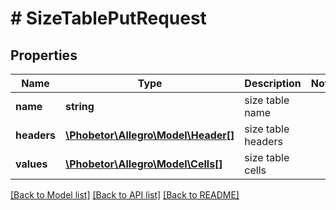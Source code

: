 # # SizeTablePutRequest

## Properties

Name | Type | Description | Notes
------------ | ------------- | ------------- | -------------
**name** | **string** | size table name |
**headers** | [**\Phobetor\Allegro\Model\Header[]**](Header.md) | size table headers |
**values** | [**\Phobetor\Allegro\Model\Cells[]**](Cells.md) | size table cells |

[[Back to Model list]](../../README.md#models) [[Back to API list]](../../README.md#endpoints) [[Back to README]](../../README.md)

